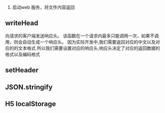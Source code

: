 1. 启动web 服务，将文件内容返回

## writeHead
向请求的客户端发送响应头。
该函数在一个请求内最多只能调用一次，如果不调用，则会自动生成一个响应头。
因为实际开发中,我们需要返回对应的中文以及对应的的文本格式
所以我们需要设置对应的响应头,响应头决定了对应的返回数据的格式以及编码格式

## setHeader

## JSON.stringify

## H5   localStorage
